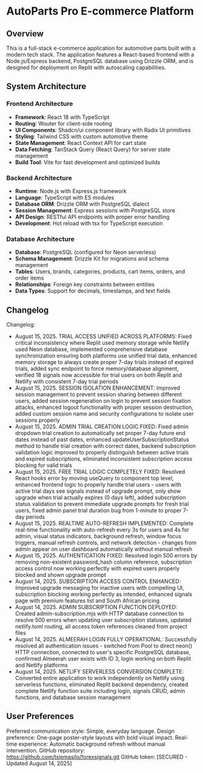 # AutoParts Pro E-commerce Platform

## Overview

This is a full-stack e-commerce application for automotive parts built with a modern tech stack. The application features a React-based frontend with a Node.js/Express backend, PostgreSQL database using Drizzle ORM, and is designed for deployment on Replit with autoscaling capabilities.

## System Architecture

### Frontend Architecture
- **Framework**: React 18 with TypeScript
- **Routing**: Wouter for client-side routing
- **UI Components**: Shadcn/ui component library with Radix UI primitives
- **Styling**: Tailwind CSS with custom automotive theme
- **State Management**: React Context API for cart state
- **Data Fetching**: TanStack Query (React Query) for server state management
- **Build Tool**: Vite for fast development and optimized builds

### Backend Architecture
- **Runtime**: Node.js with Express.js framework
- **Language**: TypeScript with ES modules
- **Database ORM**: Drizzle ORM with PostgreSQL dialect
- **Session Management**: Express sessions with PostgreSQL store
- **API Design**: RESTful API endpoints with proper error handling
- **Development**: Hot reload with tsx for TypeScript execution

### Database Architecture
- **Database**: PostgreSQL (configured for Neon serverless)
- **Schema Management**: Drizzle Kit for migrations and schema management
- **Tables**: Users, brands, categories, products, cart items, orders, and order items
- **Relationships**: Foreign key constraints between entities
- **Data Types**: Support for decimals, timestamps, and text fields

## Changelog

Changelog:
- August 15, 2025. TRIAL ACCESS UNIFIED ACROSS PLATFORMS: Fixed critical inconsistency where Replit used memory storage while Netlify used Neon database, implemented comprehensive database synchronization ensuring both platforms use unified trial data, enhanced memory storage to always create proper 7-day trials instead of expired trials, added sync endpoint to force memory/database alignment, verified 18 signals now accessible for trial users on both Replit and Netlify with consistent 7-day trial periods
- August 15, 2025. SESSION ISOLATION ENHANCEMENT: Improved session management to prevent session sharing between different users, added session regeneration on login to prevent session fixation attacks, enhanced logout functionality with proper session destruction, added custom session name and security configurations to isolate user sessions properly
- August 15, 2025. ADMIN TRIAL CREATION LOGIC FIXED: Fixed admin dropdown trial creation to automatically set proper 7-day future end dates instead of past dates, enhanced updateUserSubscriptionStatus method to handle trial creation with correct dates, backend subscription validation logic improved to properly distinguish between active trials and expired subscriptions, eliminated inconsistent subscription access blocking for valid trials
- August 15, 2025. FREE TRIAL LOGIC COMPLETELY FIXED: Resolved React hooks error by moving useQuery to component top level, enhanced frontend logic to properly handle trial users - users with active trial days see signals instead of upgrade prompt, only show upgrade when trial actually expires (0 days left), added subscription status validation to prevent immediate upgrade prompts for fresh trial users, fixed admin panel trial duration bug from 1-minute to proper 7-day periods
- August 15, 2025. REALTIME AUTO-REFRESH IMPLEMENTED: Complete real-time functionality with auto-refresh every 3s for users and 4s for admin, visual status indicators, background refresh, window focus triggers, manual refresh controls, and network detection - changes from admin appear on user dashboard automatically without manual refresh
- August 15, 2025. AUTHENTICATION FIXED: Resolved login 500 errors by removing non-existent password_hash column reference, subscription access control now working perfectly with expired users properly blocked and shown upgrade prompt
- August 14, 2025. SUBSCRIPTION ACCESS CONTROL ENHANCED: Improved upgrade messaging for inactive users with compelling UI, subscription blocking working perfectly as intended, enhanced signals page with premium features list and South African pricing
- August 14, 2025. ADMIN SUBSCRIPTION FUNCTION DEPLOYED: Created admin-subscription.mjs with HTTP database connection to resolve 500 errors when updating user subscription statuses, updated netlify.toml routing, all access token references cleaned from project files
- August 14, 2025. ALMEERAH LOGIN FULLY OPERATIONAL: Successfully resolved all authentication issues - switched from Pool to direct neon() HTTP connection, connected to user's specific PostgreSQL database, confirmed Almeerah user exists with ID 3, login working on both Replit and Netlify platforms
- August 14, 2025. NETLIFY SERVERLESS CONVERSION COMPLETE: Converted entire application to work independently on Netlify using serverless functions, eliminated Replit backend dependency, created complete Netlify function suite including login, signals CRUD, admin functions, and database session management

## User Preferences

Preferred communication style: Simple, everyday language.
Design preference: One-page poster-style layouts with bold visual impact.
Real-time experience: Automatic background refresh without manual intervention.
GitHub repository: https://github.com/tsiemasilo/forexsignals.git
GitHub token: [SECURED - Updated August 14, 2025]
